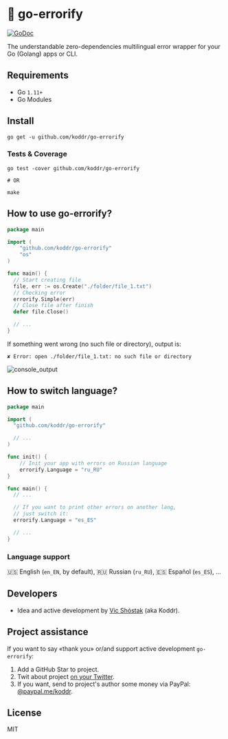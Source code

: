 # 💎 go-errorify

[![GoDoc](https://godoc.org/github.com/koddr/go-errorify?status.svg)](https://godoc.org/github.com/koddr/go-errorify)

The understandable zero-dependencies multilingual error wrapper for your Go (Golang) apps or CLI.

## Requirements

- Go `1.11+`
- Go Modules

## Install

```console
go get -u github.com/koddr/go-errorify
```

### Tests & Coverage

```console
go test -cover github.com/koddr/go-errorify

# OR

make
```

## How to use go-errorify?

```go
package main

import (
	"github.com/koddr/go-errorify"
	"os"
)

func main() {
  // Start creating file
  file, err := os.Create("./folder/file_1.txt")
  // Checking error
  errorify.Simple(err)
  // Close file after finish
  defer file.Close()

  // ...
}
```

If something went wrong (no such file or directory), output is:

```console
✘ Error: open ./folder/file_1.txt: no such file or directory
```

![console_output](https://user-images.githubusercontent.com/11155743/70362590-8db79080-1896-11ea-80f8-bbbcb3de179d.png)

## How to switch language?

```go
package main

import (
  "github.com/koddr/go-errorify"

  // ...
)

func init() {
	// Init your app with errors on Russian language
	errorify.Language = "ru_RU"
}

func main() {
  // ...

  // If you want to print other errors on another lang,
  // just switch it:
  errorify.Language = "es_ES"

  // ...
}
```

### Language support

🇺🇸 English (`en_EN`, by default), 🇷🇺 Russian (`ru_RU`), 🇪🇸 Español (`es_ES`), ...

## Developers

- Idea and active development by [Vic Shóstak](https://github.com/koddr) (aka Koddr).

## Project assistance

If you want to say «thank you» or/and support active development `go-errorify`:

1. Add a GitHub Star to project.
2. Twit about project [on your Twitter](https://twitter.com/intent/tweet?text=A%20dead%20simple%20zero-dependencies%20%23multilingual%20error%20wrapper%20for%20your%20Go%20%28%40Golang%29%20apps%20or%20%23CLI%20%F0%9F%91%8D%20https%3A%2F%2Fgithub.com%2Fkoddr%2Fgo-errorify).
3. If you want, send to project's author some money via PayPal: [@paypal.me/koddr](https://paypal.me/koddr?locale.x=en_EN).

## License

MIT
